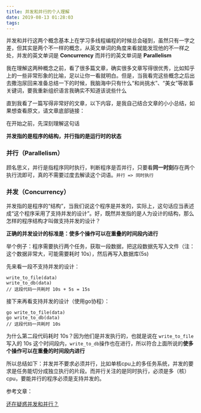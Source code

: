 ```yaml
---
title: 并发和并行的个人理解
date: 2019-08-13 01:28:03
tags:
---
```


并发和并行这两个概念基本上在学习多线程编程的时候总会碰到，虽然只有一字之差，但其实是两个不一样的概念，从英文单词的角度来看就能发现他的不一样之处，并发的英文单词是 **Concurrency** 而并行的英文单词是 **Parallelism**

我在理解这两种概念之前，看了很多篇文章，确实很多文章写得很优秀，比如知乎上的一些非常形象的比喻，足以让你一看就明白。但是，当我看完这些概念之后出去撒泡尿回来准备总结一下的时候，我脑海中只有什么“和尚挑水”、“美女”等故事关键词，要我重新组织语言我确实不知道该说些什么

直到我看了一篇写得非常好的文章，以下内容，是我自己结合文章的小小总结，如果想查看原文，请文章底部链接：

在开始之前，先深刻理解这句话

**并发指的是程序的结构，并行指的是运行时的状态**

### 并行（Parallelism）
顾名思义，并行是指程序同时执行，判断程序是否并行，只要看**同一时刻**存在两个执行流即可，真的不需要过度去解读这个词语。`并行 => 同时执行`

### 并发（Concurrency）
并发指的是程序的“结构”，当我们说这个程序是并发的，实际上，这句话应当表述成“这个程序采用了支持并发的设计”。好，既然并发指的是人为设计的结构，那么怎样的程序结构才叫做支持并发的设计？

**正确的并发设计的标准是：使多个操作可以在重叠的时间段内进行**

举个例子：程序需要执行两个任务，获取一段数据，把这段数据先写入文件（注：这个数据非常大，可能需要耗时 10s），然后再写入数据库(5s)

先来看一段不支持并发的设计：
```
write_to_file(data)
write_to_db(data)
// 这段代码一共耗时 10s + 5s = 15s 
```

接下来再看支持并发的设计（使用go协程）：
```
go write_to_file(data)
go write_to_db(data)
// 这段代码一共耗时 10s
```

为什么第二段代码耗时 10s？因为他们是并发执行的，也就是说在 `write_to_file`写入的 10s 这个时间段内，`write_to_db`操作也在进行，所以符合上面所说的**使多个操作可以在重叠的时间段内进行**


所以总结如下：并发并不要求必须并行，比如单核cpu上的多任务系统，并发的要求是任务能切分成独立执行的片段。而并行关注的是同时执行，必须是多（核）cpu，要能并行的程序必须是支持并发的。

参考文章：

[还在疑惑并发和并行？](https://laike9m.com/blog/huan-zai-yi-huo-bing-fa-he-bing-xing,61/)

